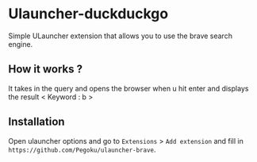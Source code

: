 # Ulauncher-duckduckgo

Simple ULauncher extension that allows you to use the brave search engine.

## How it works ?

It takes in the query and opens the browser when u hit enter and displays the result < Keyword : b >

## Installation

Open ulauncher options and go to `Extensions` > `Add extension` and fill in `https://github.com/Pegoku/ulauncher-brave`.
